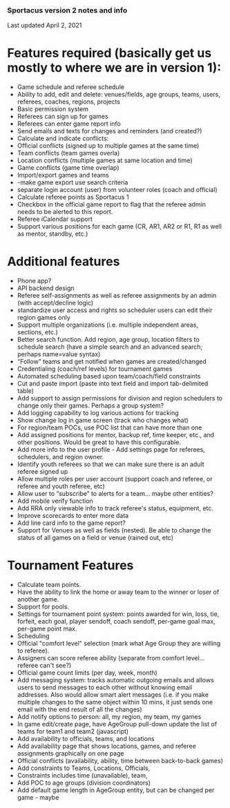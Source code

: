 ### Sportacus version 2 notes and info
Last updated April 2, 2021

# Features required (basically get us mostly to where we are in version 1):
- Game schedule and referee schedule
- Ability to add, edit and delete: venues/fields, age groups, teams, users, referees, coaches, regions, projects
- Basic permission system
- Referees can sign up for games
- Referees can enter game report info
- Send emails and texts for changes and reminders (and created?)
- Calculate and indicate conflicts:
- Official conflicts (signed up to multiple games at the same time)
- Team conflicts (team games overla)
- Location conflicts (multiple games at same location and time)
- Game conflicts (game time overlap)
- Import/export games and teams
- -make game export use search criteria
- separate login account (user) from volunteer roles (coach and official)
- Calculate referee points as Sportacus 1
- Checkbox in the official game report to flag that the referee admin needs to be alerted to this report.
- Referee iCalendar support
- Support various positions for each game (CR, AR1, AR2 or R1, R1 as well as mentor, standby, etc.)

# Additional features
- Phone app?
- API backend design
- Referee self-assignments as well as referee assignments by an admin (with accept/decline logic)
- standardize user access and rights so scheduler users can edit their region games only
- Support multiple organizations  (i.e. multiple independent areas, sections, etc.)
- Better search function. Add region, age group, location filters to schedule search (have a simple search and an advanced search; perhaps name=value syntax)
- “Follow” teams and get notified when games are created/changed
- Credentialing (coach/ref levels) for tournament games
- Automated scheduling based upon team/coach/field constraints
- Cut and paste import (paste into text field and import tab-delimited table)
- Add support to assign permissions for division and region schedulers to change only their games. Perhaps a group system?
- Add logging capability to log various actions for tracking
- Show change log in game screen (track who changes what)
- For region/team POCs, use POC list that can have more than one
- Add assigned positions for mentor, backup ref, time keeper, etc., and other positions.  Would be great to have this configurable.
- Add more info to the user profile - Add settings page for referees, schedulers, and region owner.
- Identify youth referees so that we can make sure there is an adult referee signed up
- Allow multiple roles per user account (support coach and referee, or referee and youth referee, etc)
- Allow user to “subscribe” to alerts for a team… maybe other entities?
- Add mobile verify function
- Add RRA only viewable info to track referee's status, equipment, etc.
- Improve scorecards to enter more data
- Add line card info to the game report?
- Support for Venues as well as fields (nested). Be able to change the status of all games on a field or venue (rained out, etc)

# Tournament Features
- Calculate team points.
- Have the ability to link the home or away team to the winner or loser of another game.
- Support for pools.
- Settings for tournament point system: points awarded for win, loss, tie, forfeit, each goal, player sendoff, coach sendoff, per-game goal max, per-game point max.
- Scheduling
- Official "comfort level" selection (mark what Age Group they are willing to referee).
- Assigners can score referee ability (separate from comfort level... referee can't see?)
- Official game count limits (per day, week, month)
- Add messaging system: tracks automatic outgoing emails and allows users to send messages to each other without knowing email addresses. Also would allow smart alert messages (i.e. if you make multiple changes to the same object within 10 mins, it just sends one email with the end result of all the changes)
- Add notify options to person: all, my region, my team, my games
- In game edit/create page, have AgeGroup pull-down update the list of teams for team1 and team2 (javascript)
- Add availability to officials, teams, and locations
- Add availability page that shows locations, games, and referee assignments graphically on one page
- Official conflicts (availability, ability, time between back-to-back games)
- Add constraints to Teams, Locations, Officials,
- Constraints includes time (unavailable), team,
- Add POC to age groups (division coordinators)
- Add default game length in AgeGroup entity, but can be changed per game - maybe
